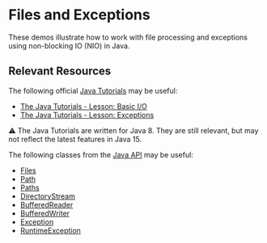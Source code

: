 Files and Exceptions
=================================================

These demos illustrate how to work with file processing and exceptions using non-blocking IO (NIO) in Java.

## Relevant Resources ##

The following official [Java Tutorials](http://docs.oracle.com/javase/tutorial/index.html) may be useful:

- [The Java Tutorials - Lesson: Basic I/O](http://docs.oracle.com/javase/tutorial/essential/io/index.html)
- [The Java Tutorials - Lesson: Exceptions](http://docs.oracle.com/javase/tutorial/essential/exceptions/index.html)

:warning: The Java Tutorials are written for Java 8. They are still relevant, but may not reflect the latest features in Java 15.

The following classes from the [Java API](https://docs.oracle.com/en/java/javase/15/docs/api/) may be useful:

- [Files](https://docs.oracle.com/en/java/javase/15/docs/api/java.base/java/nio/file/Files.html)
- [Path](https://docs.oracle.com/en/java/javase/15/docs/api/java.base/java/nio/file/Path.html)
- [Paths](https://docs.oracle.com/en/java/javase/15/docs/api/java.base/java/nio/file/Paths.html)
- [DirectoryStream](https://docs.oracle.com/en/java/javase/15/docs/api/java.base/java/nio/file/DirectoryStream.html)
- [BufferedReader](https://docs.oracle.com/en/java/javase/15/docs/api/java.base/java/io/BufferedReader.html)
- [BufferedWriter](https://docs.oracle.com/en/java/javase/15/docs/api/java.base/java/io/BufferedWriter.html)
- [Exception](https://docs.oracle.com/en/java/javase/15/docs/api/java.base/java/lang/Exception.html)
- [RuntimeException](https://docs.oracle.com/en/java/javase/15/docs/api/java.base/java/lang/RuntimeException.html)
